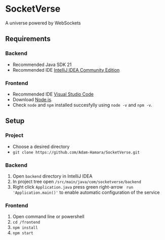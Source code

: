 # SocketVerse
A universe powered by WebSockets

## Requirements

### Backend
- Recommended Java SDK 21
- Recommended IDE [IntelliJ IDEA Community Edition](https://www.jetbrains.com/idea/download/?section=windows)
### Frontend
- Recommended IDE [Visual Studio Code](https://code.visualstudio.com/download)
- Download [Node.js](https://nodejs.org/en/download).
- Check ```node``` and ```npm``` installed succesfylly using ```node -v``` and ```npm -v```.

## Setup
### Project
- Choose a desired directory
- ```git clone https://github.com/Adam-Hamara/SocketVerse.git```
### Backend
1. Open ```backend``` directory in IntelliJ IDEA
2. In project tree open ```/src/main/java/com/socketverse/backend```
3. Right click ```Application.java``` press green right-arrow ``` run 'Application.main()'``` to enable automatic configuration of the service
### Frontend
1. Open command line or powershell
2. ```cd /frontend```
3. ```npm install```
4. ```npm start```